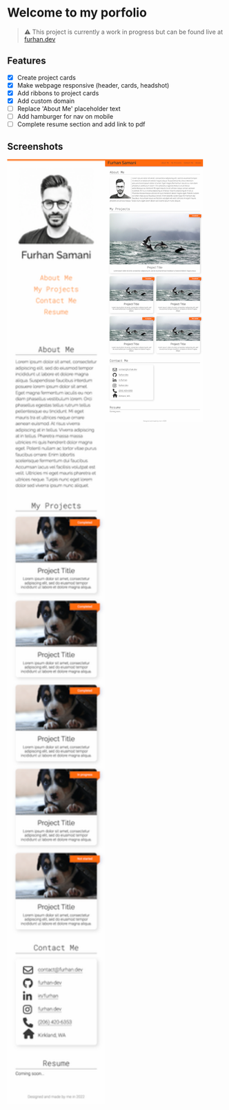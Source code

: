 # Welcome to my porfolio

> :warning:  This project is currently a work in progress but can be found live at [furhan.dev](https://furhan.dev) 

## Features
- [x] Create project cards 
- [x] Make webpage responsive (header, cards, headshot)
- [x] Add ribbons to project cards
- [x] Add custom domain
- [ ] Replace 'About Me' placeholder text
- [ ] Add hamburger for nav on mobile
- [ ] Complete resume section and add link to pdf

## Screenshots
<p width="100%" style="vertical-align: top;">
    <img width="45%" style="display: inline; float: left;" src="./assets/img/portfolio-screenshot-mobile.png?raw=true" alt="Mobile screenshot">
    <img width="45%" src="./assets/img/portfolio-screenshot-desktop.png?raw=true" alt="Desktop screenshot">
</p>